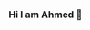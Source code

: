 ### Hi I am Ahmed 👋

<!--

I am learning javascript and I am interested in joining hackathons and freelancing.



- 🔭 I’m currently working on my personal website
- 🌱 I’m currently learning React and React Native
- 🤔 I’m looking for help with React
- 💬 Ask me about HTML CSS AND JavaScript
- 📫 How to reach me: https://twitter.com/ahmedgagan11
- 😄 Pronouns: programmer, he
- ⚡ Fun fact: python is for kids
-->
